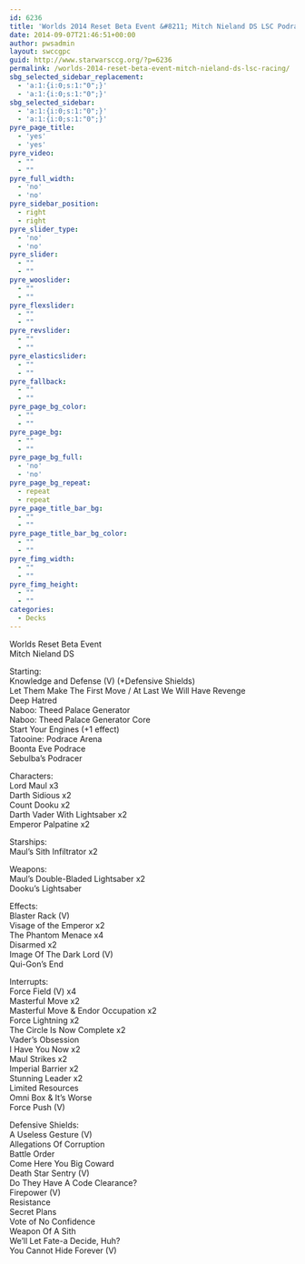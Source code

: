 ```yaml
---
id: 6236
title: 'Worlds 2014 Reset Beta Event &#8211; Mitch Nieland DS LSC Podracing'
date: 2014-09-07T21:46:51+00:00
author: pwsadmin
layout: swccgpc
guid: http://www.starwarsccg.org/?p=6236
permalink: /worlds-2014-reset-beta-event-mitch-nieland-ds-lsc-racing/
sbg_selected_sidebar_replacement:
  - 'a:1:{i:0;s:1:"0";}'
  - 'a:1:{i:0;s:1:"0";}'
sbg_selected_sidebar:
  - 'a:1:{i:0;s:1:"0";}'
  - 'a:1:{i:0;s:1:"0";}'
pyre_page_title:
  - 'yes'
  - 'yes'
pyre_video:
  - ""
  - ""
pyre_full_width:
  - 'no'
  - 'no'
pyre_sidebar_position:
  - right
  - right
pyre_slider_type:
  - 'no'
  - 'no'
pyre_slider:
  - ""
  - ""
pyre_wooslider:
  - ""
  - ""
pyre_flexslider:
  - ""
  - ""
pyre_revslider:
  - ""
  - ""
pyre_elasticslider:
  - ""
  - ""
pyre_fallback:
  - ""
  - ""
pyre_page_bg_color:
  - ""
  - ""
pyre_page_bg:
  - ""
  - ""
pyre_page_bg_full:
  - 'no'
  - 'no'
pyre_page_bg_repeat:
  - repeat
  - repeat
pyre_page_title_bar_bg:
  - ""
  - ""
pyre_page_title_bar_bg_color:
  - ""
  - ""
pyre_fimg_width:
  - ""
  - ""
pyre_fimg_height:
  - ""
  - ""
categories:
  - Decks
---
```

Worlds Reset Beta Event  
Mitch Nieland DS

Starting:  
Knowledge and Defense (V) (+Defensive Shields)  
Let Them Make The First Move / At Last We Will Have Revenge  
Deep Hatred  
Naboo: Theed Palace Generator  
Naboo: Theed Palace Generator Core  
Start Your Engines (+1 effect)  
Tatooine: Podrace Arena  
Boonta Eve Podrace  
Sebulba&#8217;s Podracer

Characters:  
Lord Maul x3  
Darth Sidious x2  
Count Dooku x2  
Darth Vader With Lightsaber x2  
Emperor Palpatine x2

Starships:  
Maul’s Sith Infiltrator x2

Weapons:  
Maul&#8217;s Double-Bladed Lightsaber x2  
Dooku&#8217;s Lightsaber

Effects:  
Blaster Rack (V)  
Visage of the Emperor x2  
The Phantom Menace x4  
Disarmed x2  
Image Of The Dark Lord (V)  
Qui-Gon&#8217;s End

Interrupts:  
Force Field (V) x4  
Masterful Move x2  
Masterful Move & Endor Occupation x2  
Force Lightning x2  
The Circle Is Now Complete x2  
Vader&#8217;s Obsession  
I Have You Now x2  
Maul Strikes x2  
Imperial Barrier x2  
Stunning Leader x2  
Limited Resources  
Omni Box & It&#8217;s Worse  
Force Push (V)

Defensive Shields:  
A Useless Gesture (V)  
Allegations Of Corruption  
Battle Order  
Come Here You Big Coward  
Death Star Sentry (V)  
Do They Have A Code Clearance?  
Firepower (V)  
Resistance  
Secret Plans  
Vote of No Confidence  
Weapon Of A Sith  
We&#8217;ll Let Fate-a Decide, Huh?  
You Cannot Hide Forever (V)
